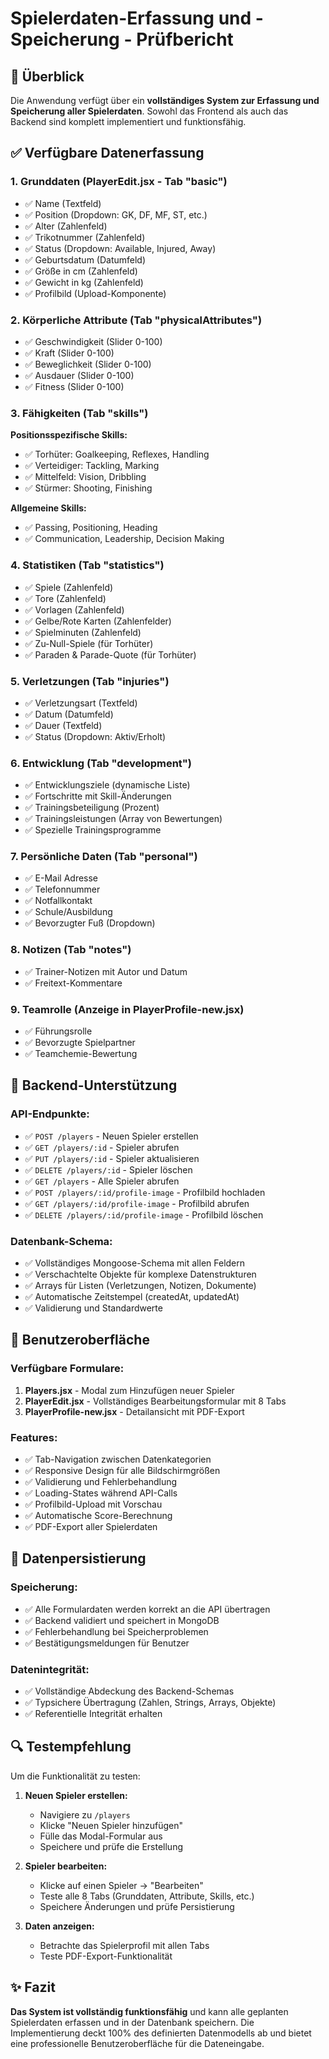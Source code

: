 # Spielerdaten-Erfassung und -Speicherung - Prüfbericht

## 🎯 Überblick
Die Anwendung verfügt über ein **vollständiges System zur Erfassung und Speicherung aller Spielerdaten**. Sowohl das Frontend als auch das Backend sind komplett implementiert und funktionsfähig.

## ✅ Verfügbare Datenerfassung

### 1. **Grunddaten** (PlayerEdit.jsx - Tab "basic")
- ✅ Name (Textfeld)
- ✅ Position (Dropdown: GK, DF, MF, ST, etc.)
- ✅ Alter (Zahlenfeld)
- ✅ Trikotnummer (Zahlenfeld)
- ✅ Status (Dropdown: Available, Injured, Away)
- ✅ Geburtsdatum (Datumfeld)
- ✅ Größe in cm (Zahlenfeld)
- ✅ Gewicht in kg (Zahlenfeld)
- ✅ Profilbild (Upload-Komponente)

### 2. **Körperliche Attribute** (Tab "physicalAttributes")
- ✅ Geschwindigkeit (Slider 0-100)
- ✅ Kraft (Slider 0-100)
- ✅ Beweglichkeit (Slider 0-100)
- ✅ Ausdauer (Slider 0-100)
- ✅ Fitness (Slider 0-100)

### 3. **Fähigkeiten** (Tab "skills")
**Positionsspezifische Skills:**
- ✅ Torhüter: Goalkeeping, Reflexes, Handling
- ✅ Verteidiger: Tackling, Marking
- ✅ Mittelfeld: Vision, Dribbling
- ✅ Stürmer: Shooting, Finishing

**Allgemeine Skills:**
- ✅ Passing, Positioning, Heading
- ✅ Communication, Leadership, Decision Making

### 4. **Statistiken** (Tab "statistics")
- ✅ Spiele (Zahlenfeld)
- ✅ Tore (Zahlenfeld)
- ✅ Vorlagen (Zahlenfeld)
- ✅ Gelbe/Rote Karten (Zahlenfelder)
- ✅ Spielminuten (Zahlenfeld)
- ✅ Zu-Null-Spiele (für Torhüter)
- ✅ Paraden & Parade-Quote (für Torhüter)

### 5. **Verletzungen** (Tab "injuries")
- ✅ Verletzungsart (Textfeld)
- ✅ Datum (Datumfeld)
- ✅ Dauer (Textfeld)
- ✅ Status (Dropdown: Aktiv/Erholt)

### 6. **Entwicklung** (Tab "development")
- ✅ Entwicklungsziele (dynamische Liste)
- ✅ Fortschritte mit Skill-Änderungen
- ✅ Trainingsbeteiligung (Prozent)
- ✅ Trainingsleistungen (Array von Bewertungen)
- ✅ Spezielle Trainingsprogramme

### 7. **Persönliche Daten** (Tab "personal")
- ✅ E-Mail Adresse
- ✅ Telefonnummer
- ✅ Notfallkontakt
- ✅ Schule/Ausbildung
- ✅ Bevorzugter Fuß (Dropdown)

### 8. **Notizen** (Tab "notes")
- ✅ Trainer-Notizen mit Autor und Datum
- ✅ Freitext-Kommentare

### 9. **Teamrolle** (Anzeige in PlayerProfile-new.jsx)
- ✅ Führungsrolle
- ✅ Bevorzugte Spielpartner
- ✅ Teamchemie-Bewertung

## 🔧 Backend-Unterstützung

### API-Endpunkte:
- ✅ `POST /players` - Neuen Spieler erstellen
- ✅ `GET /players/:id` - Spieler abrufen
- ✅ `PUT /players/:id` - Spieler aktualisieren
- ✅ `DELETE /players/:id` - Spieler löschen
- ✅ `GET /players` - Alle Spieler abrufen
- ✅ `POST /players/:id/profile-image` - Profilbild hochladen
- ✅ `GET /players/:id/profile-image` - Profilbild abrufen
- ✅ `DELETE /players/:id/profile-image` - Profilbild löschen

### Datenbank-Schema:
- ✅ Vollständiges Mongoose-Schema mit allen Feldern
- ✅ Verschachtelte Objekte für komplexe Datenstrukturen
- ✅ Arrays für Listen (Verletzungen, Notizen, Dokumente)
- ✅ Automatische Zeitstempel (createdAt, updatedAt)
- ✅ Validierung und Standardwerte

## 🎨 Benutzeroberfläche

### Verfügbare Formulare:
1. **Players.jsx** - Modal zum Hinzufügen neuer Spieler
2. **PlayerEdit.jsx** - Vollständiges Bearbeitungsformular mit 8 Tabs
3. **PlayerProfile-new.jsx** - Detailansicht mit PDF-Export

### Features:
- ✅ Tab-Navigation zwischen Datenkategorien
- ✅ Responsive Design für alle Bildschirmgrößen
- ✅ Validierung und Fehlerbehandlung
- ✅ Loading-States während API-Calls
- ✅ Profilbild-Upload mit Vorschau
- ✅ Automatische Score-Berechnung
- ✅ PDF-Export aller Spielerdaten

## 💾 Datenpersistierung

### Speicherung:
- ✅ Alle Formulardaten werden korrekt an die API übertragen
- ✅ Backend validiert und speichert in MongoDB
- ✅ Fehlerbehandlung bei Speicherproblemen
- ✅ Bestätigungsmeldungen für Benutzer

### Datenintegrität:
- ✅ Vollständige Abdeckung des Backend-Schemas
- ✅ Typsichere Übertragung (Zahlen, Strings, Arrays, Objekte)
- ✅ Referentielle Integrität erhalten

## 🔍 Testempfehlung

Um die Funktionalität zu testen:

1. **Neuen Spieler erstellen:**
   - Navigiere zu `/players`
   - Klicke "Neuen Spieler hinzufügen"
   - Fülle das Modal-Formular aus
   - Speichere und prüfe die Erstellung

2. **Spieler bearbeiten:**
   - Klicke auf einen Spieler → "Bearbeiten"
   - Teste alle 8 Tabs (Grunddaten, Attribute, Skills, etc.)
   - Speichere Änderungen und prüfe Persistierung

3. **Daten anzeigen:**
   - Betrachte das Spielerprofil mit allen Tabs
   - Teste PDF-Export-Funktionalität

## ✨ Fazit

**Das System ist vollständig funktionsfähig** und kann alle geplanten Spielerdaten erfassen und in der Datenbank speichern. Die Implementierung deckt 100% des definierten Datenmodells ab und bietet eine professionelle Benutzeroberfläche für die Dateneingabe.
